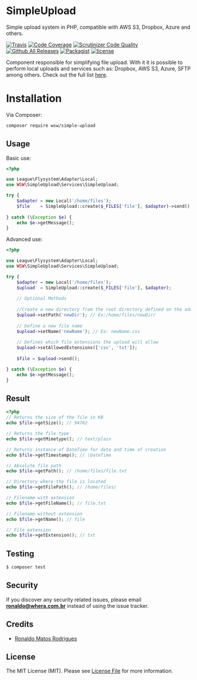# SimpleUpload
Simple upload system in PHP, compatible with AWS S3, Dropbox, Azure and others.

[![Travis](https://img.shields.io/travis/whera/SimpleUpload.svg?style=flat-square)](https://travis-ci.org/whera/SimpleUpload)
[![Code Coverage](https://scrutinizer-ci.com/g/whera/SimpleUpload/badges/coverage.png?b=master)](https://scrutinizer-ci.com/g/whera/SimpleUpload/?branch=master)
[![Scrutinizer Code Quality](https://scrutinizer-ci.com/g/whera/SimpleUpload/badges/quality-score.png?b=master)](https://scrutinizer-ci.com/g/whera/SimpleUpload/?branch=master)
[![Github All Releases](https://img.shields.io/github/downloads/whera/SimpleUpload/total.svg?style=flat-square)](https://packagist.org/packages/wsw/simple-upload/stats)
[![Packagist](https://img.shields.io/packagist/v/wsw/simple-upload.svg?style=flat-square)](https://github.com/whera/SimpleUpload)
[![license](https://img.shields.io/github/license/mashape/apistatus.svg?style=flat-square)](https://github.com/whera/SimpleUpload/blob/master/LICENSE)

Component responsible for simplifying file upload.
With it it is possible to perform local uploads and services such as: Dropbox, AWS S3, Azure, SFTP among others. Check out the full list [here](Adapters.md).

# Installation

Via Composer:

```bash
composer require wsw/simple-upload
```

## Usage

Basic use:

``` php
<?php

use League\Flysystem\Adapter\Local;
use WSW\SimpleUpload\Services\SimpleUpload;

try {
    $adapter = new Local('/home/files');
    $file    = SimpleUpload::create($_FILES['file'], $adapter)->send();
   
} catch (\Exception $e) {
    echo $e->getMessage();
}
```

Advanced use:

``` php
<?php

use League\Flysystem\Adapter\Local;
use WSW\SimpleUpload\Services\SimpleUpload;

try {
    $adapter = new Local('/home/files');
    $upload  = SimpleUpload::create($_FILES['file'], $adapter);
    
    // Optional Methods
    
    //Create a new directory from the root directory defined on the adapter.
    $upload->setPath('newDir'); // Ex:/home/files/newDir/
    
    // Define a new file name
    $upload->setName('newName'); // Ex: newName.csv
    
    // Defines which file extensions the upload will allow
    $upload->setAllowedExtensions(['csv', 'txt']);
    
    $file = $upload->send();

} catch (\Exception $e) {
    echo $e->getMessage();
}
```

## Result

``` php
<?php
// Returns the size of the file in KB
echo $file->getSize(); // 94762

// Returns the file type
echo $file->getMimetype(); // text/plain

// Returns instance of DateTime for date and time of creation
echo $file->getTimestamp(); // \DateTime

// Absolute file path
echo $file->getPath(); // /home/files/file.txt

// Directory where the file is located
echo $file->getFilePath(); // /home/files/

// Filename with extension
echo $file->getFileName(); // file.txt

// Filename without extension
echo $file->getName(); // file

// File extension
echo $file->getExtension(); // txt
```

## Testing

``` bash
$ composer test
```

## Security

If you discover any security related issues, please email **ronaldo@whera.com.br** instead of using the issue tracker.

## Credits

- [Ronaldo Matos Rodrigues](https://github.com/whera)

## License

The MIT License (MIT). Please see [License File](LICENSE) for more information.

